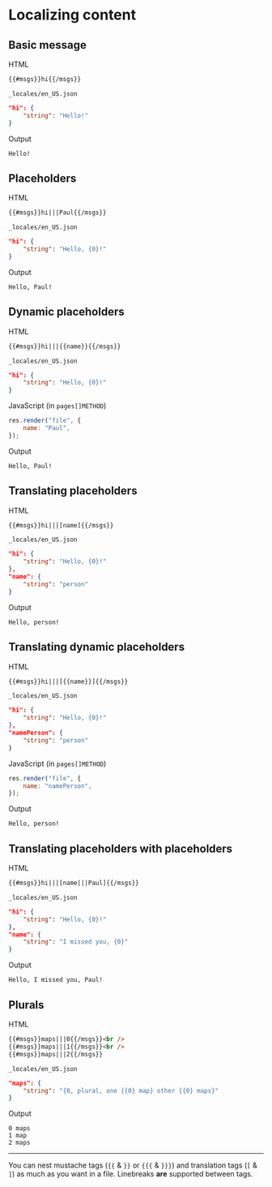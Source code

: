# Localizing content

## Basic message

HTML

```html
{{#msgs}}hi{{/msgs}}
```

`_locales/en_US.json`

```json
"hi": {
	"string": "Hello!"
}
```

Output

```text
Hello!
```

## Placeholders

HTML

```html
{{#msgs}}hi|||Paul{{/msgs}}
```

`_locales/en_US.json`

```json
"hi": {
	"string": "Hello, {0}!"
}
```

Output

```text
Hello, Paul!
```

## Dynamic placeholders

HTML

```html
{{#msgs}}hi|||{{name}}{{/msgs}}
```

`_locales/en_US.json`

```json
"hi": {
	"string": "Hello, {0}!"
}
```

JavaScript (in `pages[]METHOD`)

```js
res.render("file", {
	name: "Paul",
});
```

Output

```text
Hello, Paul!
```

## Translating placeholders

HTML

```html
{{#msgs}}hi|||[name]{{/msgs}}
```

`_locales/en_US.json`

```json
"hi": {
	"string": "Hello, {0}!"
},
"name": {
	"string": "person"
}
```

Output

```text
Hello, person!
```

## Translating dynamic placeholders

HTML

```html
{{#msgs}}hi|||[{{name}}]{{/msgs}}
```

`_locales/en_US.json`

```json
"hi": {
	"string": "Hello, {0}!"
},
"namePerson": {
	"string": "person"
}
```

JavaScript (in `pages[]METHOD`)

```js
res.render("file", {
	name: "namePerson",
});
```

Output

```text
Hello, person!
```

## Translating placeholders with placeholders

HTML

```html
{{#msgs}}hi|||[name|||Paul]{{/msgs}}
```

`_locales/en_US.json`

```json
"hi": {
	"string": "Hello, {0}!"
},
"name": {
	"string": "I missed you, {0}"
}
```

Output

```text
Hello, I missed you, Paul!
```

## Plurals

HTML

```html
{{#msgs}}maps|||0{{/msgs}}<br />
{{#msgs}}maps|||1{{/msgs}}<br />
{{#msgs}}maps|||2{{/msgs}}
```

`_locales/en_US.json`

```json
"maps": {
	"string": "{0, plural, one {{0} map} other {{0} maps}"
}
```

Output

```text
0 maps
1 map
2 maps
```

---

You can nest mustache tags (`{{` & `}}` or `{{{` & `}}}`) and translation tags (`[` & `]`) as much as you want in a file. Linebreaks **are** supported between tags.
